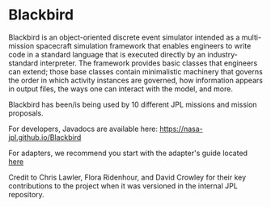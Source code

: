 # Blackbird

Blackbird is an object-oriented discrete event simulator intended as a multi-mission spacecraft simulation framework that enables engineers to write code in a standard language that is executed directly by an industry-standard interpreter. The framework provides basic classes that engineers can extend; those base classes contain minimalistic machinery that governs the order in which activity instances are governed, how information appears in output files, the ways one can interact with the model, and more. 

Blackbird has been/is being used by 10 different JPL missions and mission proposals. 

For developers, Javadocs are available here: https://nasa-jpl.github.io/Blackbird

For adapters, we recommend you start with the adapter's guide located [here](https://github.com/nasa-jpl/Blackbird/wiki)

Credit to Chris Lawler, Flora Ridenhour, and David Crowley for their key contributions to the project when it was versioned in the internal JPL repository. 
